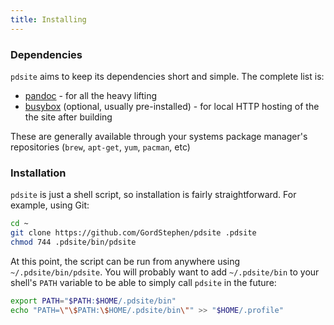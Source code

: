 ```yaml
---
title: Installing
---
```


### Dependencies

`pdsite` aims to keep its dependencies short and simple.
The complete list is:

- [pandoc](http://pandoc.org/) -
  for all the heavy lifting
- [busybox](https://www.busybox.net/) (optional, usually pre-installed) -
  for local HTTP hosting of the the site after building

These are generally available through your systems package manager's repositories (`brew`, `apt-get`, `yum`, `pacman`, etc)

### Installation

`pdsite` is just a shell script, so installation is fairly straightforward. For example, using Git:

```sh
cd ~
git clone https://github.com/GordStephen/pdsite .pdsite
chmod 744 .pdsite/bin/pdsite
```

At this point, the script can be run from anywhere using `~/.pdsite/bin/pdsite`.
You will probably want to add `~/.pdsite/bin` to your shell's `PATH` variable
to be able to simply call `pdsite` in the future:

```sh
export PATH="$PATH:$HOME/.pdsite/bin"
echo "PATH=\"\$PATH:\$HOME/.pdsite/bin\"" >> "$HOME/.profile"
```
